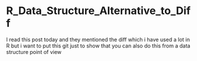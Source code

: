 # R_Data_Structure_Alternative_to_Diff
I read this post today and they mentioned the diff which i have used a lot in R but i want to put this git just to show that you can also do this from a data structure point of view 

